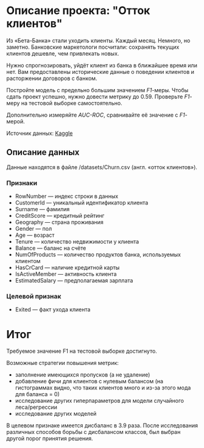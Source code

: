 # Описание проекта: "Отток клиентов"

Из «Бета-Банка» стали уходить клиенты. Каждый месяц. Немного, но заметно. Банковские маркетологи посчитали: сохранять текущих клиентов дешевле, чем привлекать новых.

Нужно спрогнозировать, уйдёт клиент из банка в ближайшее время или нет. Вам предоставлены исторические данные о поведении клиентов и расторжении договоров с банком. 

Постройте модель с предельно большим значением *F1*-меры. Чтобы сдать проект успешно, нужно довести метрику до 0.59. Проверьте *F1*-меру на тестовой выборке самостоятельно.

Дополнительно измеряйте *AUC-ROC*, сравнивайте её значение с *F1*-мерой.

Источник данных: [Kaggle](https://www.kaggle.com/barelydedicated/bank-customer-churn-modeling)

## Описание данных
Данные находятся в файле /datasets/Churn.csv (англ. «отток клиентов»).

### Признаки
- RowNumber — индекс строки в данных
- CustomerId — уникальный идентификатор клиента
- Surname — фамилия
- CreditScore — кредитный рейтинг
- Geography — страна проживания
- Gender — пол
- Age — возраст
- Tenure — количество недвижимости у клиента
- Balance — баланс на счёте
- NumOfProducts — количество продуктов банка, используемых клиентом
- HasCrCard — наличие кредитной карты
- IsActiveMember — активность клиента
- EstimatedSalary — предполагаемая зарплата

### Целевой признак
- Exited — факт ухода клиента

# Итог

Требуемое значение F1 на тестовой выборке достигнуто.

Возможные стратегии повышения метрик:
- заполнение имеющихся пропусков (а не удаление)
- добавление фичи для клиентов с нулевым балансом (на гистограммах видно, что таких клиентов много и из-за этого мода для баланса = 0)
- исследование других гиперпараметров для модели случайного леса/регрессии
- исследование других моделей

В целевом признаке имеется дисбаланс в 3.9 раза. После исследования различных способов борьбы с дисбалансом классов, был выбран другой порог принятия решения.